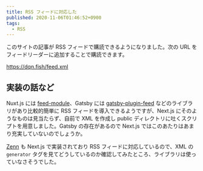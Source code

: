 ```yaml
---
title: RSS フィードに対応した
published: 2020-11-06T01:46:52+0900
tags:
  - RSS
---
```


このサイトの記事が RSS フィードで購読できるようになりました。次の URL をフィードリーダーに追加することで購読できます。

https://dqn.fish/feed.xml

## 実装の話など

Nuxt.js には [feed-module](https://github.com/nuxt-community/feed-module)、Gatsby には [gatsby-plugin-feed](https://github.com/gatsbyjs/gatsby/tree/master/packages/gatsby-plugin-feed) などのライブラリがあり比較的簡単に RSS フィードを導入できるようですが、Next.js にそのようなものは見当たらず、自前で XML を作成し public ディレクトリに吐くスクリプトを用意しました。Gatsby の存在があるので Next.js ではこのあたりはあまり充実していないのでしょうか。

[Zenn](https://zenn.dev/) も Next.js で実装されており RSS フィードに対応しているので、XML の `generator` タグを見てどうしているのか確認してみたところ、ライブラリは使っていなさそうでした。
